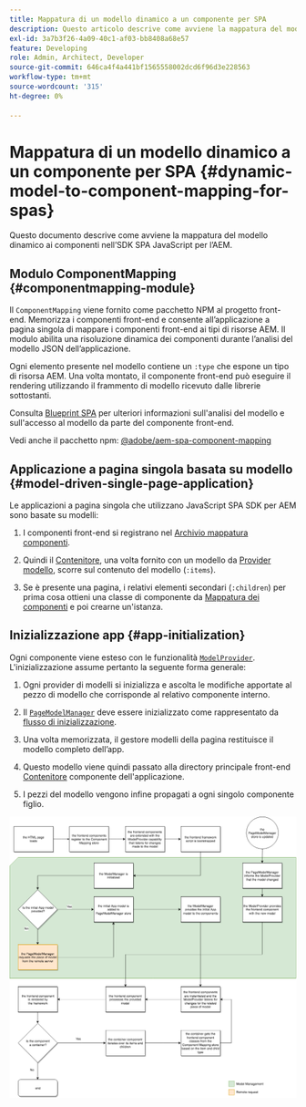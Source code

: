```yaml
---
title: Mappatura di un modello dinamico a un componente per SPA
description: Questo articolo descrive come avviene la mappatura del modello dinamico ai componenti nell’SDK JavaScript per SPA per l’AEM.
exl-id: 3a7b3f26-4a09-40c1-af03-bb8408a68e57
feature: Developing
role: Admin, Architect, Developer
source-git-commit: 646ca4f4a441bf1565558002dcd6f96d3e228563
workflow-type: tm+mt
source-wordcount: '315'
ht-degree: 0%

---
```


# Mappatura di un modello dinamico a un componente per SPA {#dynamic-model-to-component-mapping-for-spas}

Questo documento descrive come avviene la mappatura del modello dinamico ai componenti nell’SDK SPA JavaScript per l’AEM.

## Modulo ComponentMapping {#componentmapping-module}

Il `ComponentMapping` viene fornito come pacchetto NPM al progetto front-end. Memorizza i componenti front-end e consente all’applicazione a pagina singola di mappare i componenti front-end ai tipi di risorse AEM. Il modulo abilita una risoluzione dinamica dei componenti durante l’analisi del modello JSON dell’applicazione.

Ogni elemento presente nel modello contiene un `:type` che espone un tipo di risorsa AEM. Una volta montato, il componente front-end può eseguire il rendering utilizzando il frammento di modello ricevuto dalle librerie sottostanti.

Consulta [Blueprint SPA](blueprint.md) per ulteriori informazioni sull&#39;analisi del modello e sull&#39;accesso al modello da parte del componente front-end.

Vedi anche il pacchetto npm: [@adobe/aem-spa-component-mapping](https://www.npmjs.com/package/@adobe/aem-spa-component-mapping)

## Applicazione a pagina singola basata su modello {#model-driven-single-page-application}

Le applicazioni a pagina singola che utilizzano JavaScript SPA SDK per AEM sono basate su modelli:

1. I componenti front-end si registrano nel [Archivio mappatura componenti](#componentmapping-module).
1. Quindi il [Contenitore](blueprint.md#container), una volta fornito con un modello da [Provider modello](blueprint.md#the-model-provider), scorre sul contenuto del modello (`:items`).

1. Se è presente una pagina, i relativi elementi secondari (`:children`) per prima cosa ottieni una classe di componente da [Mappatura dei componenti](blueprint.md#componentmapping) e poi crearne un&#39;istanza.

## Inizializzazione app {#app-initialization}

Ogni componente viene esteso con le funzionalità [`ModelProvider`](blueprint.md#the-model-provider). L&#39;inizializzazione assume pertanto la seguente forma generale:

1. Ogni provider di modelli si inizializza e ascolta le modifiche apportate al pezzo di modello che corrisponde al relativo componente interno.
1. Il [`PageModelManager`](blueprint.md#pagemodelmanager) deve essere inizializzato come rappresentato da [flusso di inizializzazione](blueprint.md).

1. Una volta memorizzata, il gestore modelli della pagina restituisce il modello completo dell’app.
1. Questo modello viene quindi passato alla directory principale front-end [Contenitore](blueprint.md#container) componente dell&#39;applicazione.
1. I pezzi del modello vengono infine propagati a ogni singolo componente figlio.

![Inizializzazione modello app](assets/app-model-initialization.png)
